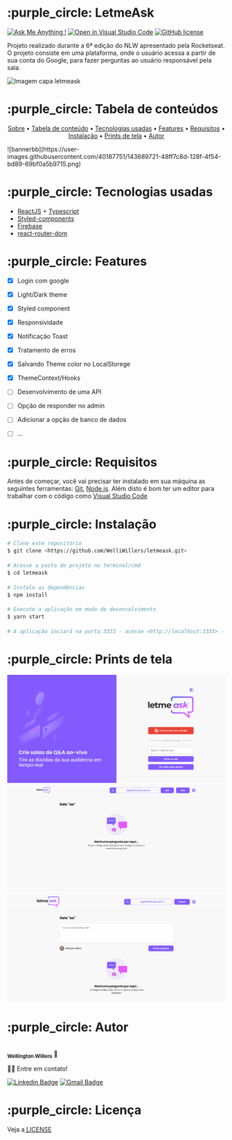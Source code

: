 <div id="sobre"> 
  <h1>:purple_circle: LetmeAsk</h1>
  
  [![Ask Me Anything !](https://img.shields.io/badge/Ask%20me-anything-1abc9c.svg)](https://GitHub.com/Naereen/ama) [![Open in Visual Studio Code](https://open.vscode.dev/badges/open-in-vscode.svg)](https://open.vscode.dev/Naereen/badges) [![GitHub license](https://img.shields.io/github/license/Naereen/StrapDown.js.svg)](https://github.com/Naereen/StrapDown.js/blob/master/LICENSE)
  <p>
    Projeto realizado durante a 6ª edição do NLW apresentado pela Rocketseat. 
    O projeto consiste em uma plataforma, onde o usuário acessa a partir de sua conta do Google, para fazer perguntas ao usuário responsável pela sala.
  </p>
  
  <img src="https://welliwillers.github.io/portfolio/img/capaletmeask.png" alt="Imagem capa letmeask">
</div>


<div id="tabela-de-conteudo"> 
  <h1>:purple_circle: Tabela de conteúdos</h1>
  
  <p align="center">
    <a href="#sobre">Sobre</a> •
    <a href="#tabela-de-conteudo"> Tabela de conteúdo</a> • 
    <a href="#tecnologias-usadas"> Tecnologias usadas</a> • 
    <a href="#features"> Features</a> • 
    <a href="#requisitos"> Requisitos</a> • 
    <a href="#instalacao"> Instalação</a> • 
    <a href="#screenshots"> Prints de tela</a> • 
   <a href="#autor"> Autor</a>
  </p>
</div>![bannerbb](https://user-images.githubusercontent.com/40187751/143689721-48ff7c8d-128f-4f54-bd89-69bf0a5b9715.png)


<div id="tecnologias-usadas"> 
  <h1> :purple_circle: Tecnologias usadas</h1>
 </div>
 
- [ReactJS](https://reactjs.org/) + [Typescript](https://www.typescriptlang.org/)
- [Styled-components](https://styled-components.com/)
- [Firebase](https://firebase.google.com/)
- [react-router-dom](https://reactrouter.com/web/guides/quick-start)


<div id="features"> 
  <h1>:purple_circle: Features</h1>
</div>

- [x] Login com google
- [x] Light/Dark theme
- [x] Styled component
- [x] Responsividade
- [x] Notificação Toast
- [x] Tratamento de erros
- [x] Salvando Theme color no LocalStorege
- [x] ThemeContext/Hooks
- [ ] Desenvolvimento de uma API
- [ ] Opção de responder no admin
- [ ] Adicionar a opção de banco de dados
- [ ] ...


<div id="requisitos"> 
  <h1>:purple_circle: Requisitos</h1>
</div>

Antes de começar, você vai precisar ter instalado em sua máquina as seguintes ferramentas:
[Git](https://git-scm.com), [Node.js](https://nodejs.org/en/). 
Além disto é bom ter um editor para trabalhar com o código como [Visual Studio Code](https://code.visualstudio.com/)

<div id="instalacao"> 
  <h1>:purple_circle: Instalação</h1>
</div>

```bash
# Clone este repositório
$ git clone <https://github.com/WelliWillers/letmeask.git>

# Acesse a pasta do projeto no terminal/cmd
$ cd letmeask

# Instale as dependências
$ npm install

# Execute a aplicação em modo de desenvolvimento
$ yarn start

# A aplicação inciará na porta:3333 - acesse <http://localhost:3333> - **deve abrir automaticamente
```

<div id="screenshots"> 
  <h1>:purple_circle: Prints de tela</h1>
</div>
<img alt="letmeaskbanner" title="#letmeaskbanner" src="./assets/banner.png" />
<img alt="letmeaskbanner" title="#letmeaskbanner" src="./assets/banneraa.png" />
<img alt="letmeaskbanner" title="#letmeaskbanner" src="./assets/bannerbb.png" />

<div id="autor"> 
  <h1>:purple_circle: Autor</h1>
</div>

<a href="https://github.com/WelliWillers">
 <img style="border-radius: 50%;" src="https://avatars.githubusercontent.com/u/40187751?s=60&v=4" width="100px;" alt=""/>
 <br />
 <sub><b>Wellington Willers</b></sub></a> 🚀

👋🏽 Entre em contato!

[![Linkedin Badge](https://img.shields.io/badge/-@Wellington-blue?style=flat-square&logo=Linkedin&logoColor=white&link=https://www.linkedin.com/in/wellington-willers-24302b199/)](https://www.linkedin.com/in/wellington-willers-24302b199/) 
[![Gmail Badge](https://img.shields.io/badge/-tgmarinho@gmail.com-c14438?style=flat-square&logo=Gmail&logoColor=white&link=mailto:wellington.willer@gmail.com)](mailto:wellington.willer@gmail.com)

<div id="licenca"> 
  <h1>:purple_circle: Licença</h1>
</div>
Veja a<a href="https://github.com/WelliWillers/letmeask/blob/main/LICENSE"> LICENSE</a>
